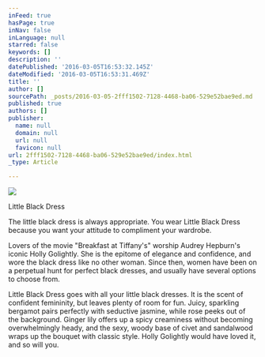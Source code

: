 ```yaml
---
inFeed: true
hasPage: true
inNav: false
inLanguage: null
starred: false
keywords: []
description: ''
datePublished: '2016-03-05T16:53:32.145Z'
dateModified: '2016-03-05T16:53:31.469Z'
title: ''
author: []
sourcePath: _posts/2016-03-05-2fff1502-7128-4468-ba06-529e52bae9ed.md
published: true
authors: []
publisher:
  name: null
  domain: null
  url: null
  favicon: null
url: 2fff1502-7128-4468-ba06-529e52bae9ed/index.html
_type: Article

---
```

![](https://the-grid-user-content.s3-us-west-2.amazonaws.com/842b044a-987b-488e-8d2d-a1cf3358a0d2.jpg)

Little Black Dress

The little black dress is always appropriate. You wear Little Black 
Dress because you want your attitude to compliment your wardrobe.
  
Lovers of the movie "Breakfast at Tiffany's" worship Audrey Hepburn's 
iconic Holly Golightly. She is the epitome of elegance and confidence, 
and wore the black dress like no other woman. Since then, women have 
been on a perpetual hunt for perfect black dresses, and usually have 
several options to choose from.
  
Little Black Dress goes with all your little black dresses. It is the 
scent of confident femininity, but leaves plenty of room for fun. Juicy,
sparkling bergamot pairs perfectly with seductive jasmine, while rose 
peeks out of the background. Ginger lily offers up a spicy creaminess 
without becoming overwhelmingly heady, and the sexy, woody base of civet
and sandalwood wraps up the bouquet with classic style. Holly Golightly
would have loved it, and so will you.